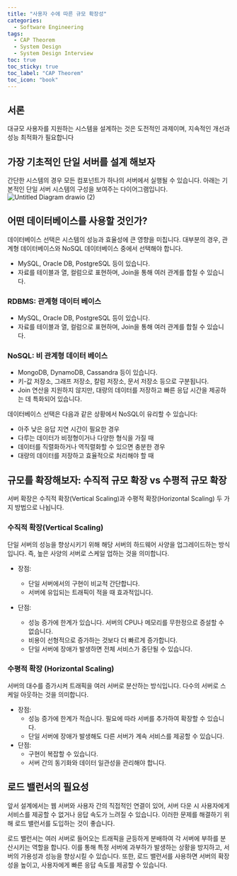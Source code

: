 ```yaml
---
title: "사용자 수에 따른 규모 확장성"
categories:
  - Software Engineering
tags:
  - CAP Theorem
  - System Design
  - System Design Interview
toc: true
toc_sticky: true
toc_label: "CAP Theorem"
toc_icon: "book"
---
```

## 서론
대규모 사용자를 지원하는 시스템을 설계하는 것은 도전적인 과제이며, 지속적인 개선과 성능 최적화가 필요합니다

## 가장 기초적인 단일 서버를 설계 해보자
간단한 시스템의 경우 모든 컴포넌트가 하나의 서버에서 실행될 수 있습니다. 아래는 기본적인 단일 서버 시스템의 구성을 보여주는 다이어그램입니다.
![Untitled Diagram drawio (2)](https://github.com/sungbinlee/sungbinlee.github.io/assets/52542229/89725c23-3b30-4f5c-b545-d83621bb12af)

## 어떤 데이터베이스를 사용할 것인가?

데이터베이스 선택은 시스템의 성능과 효율성에 큰 영향을 미칩니다. 대부분의 경우, 관계형 데이터베이스와 NoSQL 데이터베이스 중에서 선택해야 합니다.
- MySQL, Oracle DB, PostgreSQL 등이 있습니다.
- 자료를 테이블과 열, 컬럼으로 표현하며, Join을 통해 여러 관계를 합칠 수 있습니다.

### RDBMS: 관계형 데이터 베이스

- MySQL, Oracle DB, PostgreSQL 등이 있습니다.
- 자료를 테이블과 열, 컬럼으로 표현하며, Join을 통해 여러 관계를 합칠 수 있습니다.

### NoSQL: 비 관계형 데이터 베이스

- MongoDB, DynamoDB, Cassandra 등이 있습니다.
- 키-값 저장소, 그래프 저장소, 칼럼 저장소, 문서 저장소 등으로 구분됩니다.
- Join 연산을 지원하지 않지만, 대량의 데이터를 저장하고 빠른 응답 시간을 제공하는 데 특화되어 있습니다.

데이터베이스 선택은 다음과 같은 상황에서 NoSQL이 유리할 수 있습니다:
- 아주 낮은 응답 지연 시간이 필요한 경우
- 다루는 데이터가 비정형이거나 다양한 형식을 가질 때
- 데이터를 직렬화하거나 역직렬화할 수 있으면 충분한 경우
- 대량의 데이터를 저장하고 효율적으로 처리해야 할 때

## 규모를 확장해보자: 수직적 규모 확장 vs 수평적 규모 확장
서버 확장은 수직적 확장(Vertical Scaling)과 수평적 확장(Horizontal Scaling) 두 가지 방법으로 나뉩니다.

### 수직적 확장(Vertical Scaling)
단일 서버의 성능을 향상시키기 위해 해당 서버의 하드웨어 사양을 업그레이드하는 방식입니다. 즉, 높은 사양의 서버로 스케일 업하는 것을 의미합니다.
- 장점:
  - 단일 서버에서의 구현이 비교적 간단합니다.
  - 서버에 유입되는 트래픽이 적을 때 효과적입니다.

- 단점:
  - 성능 증가에 한계가 있습니다. 서버의 CPU나 메모리를 무한정으로 증설할 수 없습니다.
  - 비용이 선형적으로 증가하는 것보다 더 빠르게 증가합니다.
  - 단일 서버에 장애가 발생하면 전체 서비스가 중단될 수 있습니다.

### 수평적 확장 (Horizontal Scaling)
서버의 대수를 증가시켜 트래픽을 여러 서버로 분산하는 방식입니다. 다수의 서버로 스케일 아웃하는 것을 의미합니다.
- 장점:
  - 성능 증가에 한계가 적습니다. 필요에 따라 서버를 추가하여 확장할 수 있습니다.
  - 단일 서버에 장애가 발생해도 다른 서버가 계속 서비스를 제공할 수 있습니다.
- 단점:
  - 구현이 복잡할 수 있습니다.
  - 서버 간의 동기화와 데이터 일관성을 관리해야 합니다.

## 로드 밸런서의 필요성
앞서 설계에서는 웹 서버와 사용자 간의 직접적인 연결이 있어, 서버 다운 시 사용자에게 서비스를 제공할 수 없거나 응답 속도가 느려질 수 있습니다. 이러한 문제를 해결하기 위해 로드 밸런서를 도입하는 것이 좋습니다.

로드 밸런서는 여러 서버로 들어오는 트래픽을 균등하게 분배하여 각 서버에 부하를 분산시키는 역할을 합니다. 이를 통해 특정 서버에 과부하가 발생하는 상황을 방지하고, 서버의 가용성과 성능을 향상시킬 수 있습니다. 또한, 로드 밸런서를 사용하면 서버의 확장성을 높이고, 사용자에게 빠른 응답 속도를 제공할 수 있습니다.
